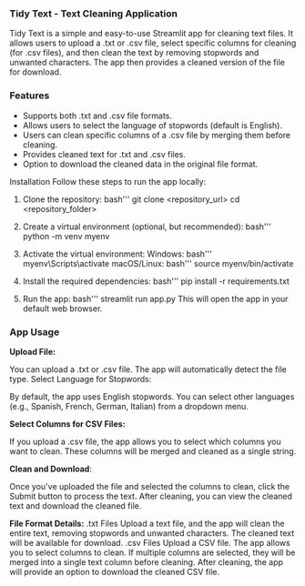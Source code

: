 ### Tidy Text - Text Cleaning Application
Tidy Text is a simple and easy-to-use Streamlit app for cleaning text files. It allows users to upload a .txt or .csv file, select specific columns for cleaning (for .csv files), and then clean the text by removing stopwords and unwanted characters. The app then provides a cleaned version of the file for download.

### Features
- Supports both .txt and .csv file formats.
- Allows users to select the language of stopwords (default is English).
- Users can clean specific columns of a .csv file by merging them before cleaning.
- Provides cleaned text for .txt and .csv files.
- Option to download the cleaned data in the original file format.

Installation
Follow these steps to run the app locally:

1. Clone the repository:
bash'''
git clone <repository_url>
cd <repository_folder>

2. Create a virtual environment (optional, but recommended):
bash'''
python -m venv myenv
3. Activate the virtual environment:
Windows:
bash'''
myenv\Scripts\activate
macOS/Linux:
bash'''
source myenv/bin/activate
4. Install the required dependencies:
bash'''
pip install -r requirements.txt
5. Run the app:
bash'''
streamlit run app.py
This will open the app in your default web browser.

### App Usage

**Upload File:**

You can upload a .txt or .csv file. The app will automatically detect the file type.
Select Language for Stopwords:

By default, the app uses English stopwords. You can select other languages (e.g., Spanish, French, German, Italian) from a dropdown menu.

**Select Columns for CSV Files:**

If you upload a .csv file, the app allows you to select which columns you want to clean. These columns will be merged and cleaned as a single string.

**Clean and Download**:

Once you've uploaded the file and selected the columns to clean, click the Submit button to process the text.
After cleaning, you can view the cleaned text and download the cleaned file.

**File Format Details:**
.txt Files
Upload a text file, and the app will clean the entire text, removing stopwords and unwanted characters. The cleaned text will be available for download.
.csv Files
Upload a CSV file. The app allows you to select columns to clean. If multiple columns are selected, they will be merged into a single text column before cleaning.
After cleaning, the app will provide an option to download the cleaned CSV file.